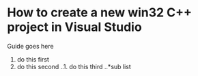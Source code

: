 # How to create a new win32 C++ project in Visual Studio
Guide goes here
1. do this first
2. do this second
..1.   do this third
..*sub list
